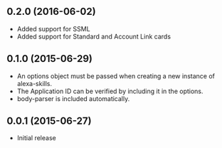 ## 0.2.0 (2016-06-02)

  - Added support for SSML
  - Added support for Standard and Account Link cards

## 0.1.0 (2015-06-29)

  - An options object must be passed when creating a new instance of alexa-skills.
  - The Application ID can be verified by including it in the options.
  - body-parser is included automatically.


## 0.0.1 (2015-06-27)

  - Initial release
